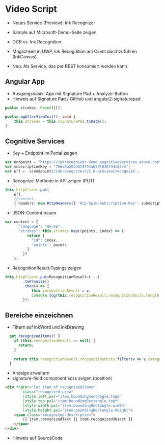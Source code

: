 # Video Script

* Neues Service (Preview): Ink Recognizer
* Sample auf Microsoft-Demo-Seite zeigen

* OCR vs. Ink Recognition
* Möglichkeit in UWP, Ink Recognition am Client durchzuführen (InkCanvas)
* Neu: Als Service, das per REST konsumiert werden kann

## Angular App
* Ausgangsbasis: App mit Signature Pad + Analyze-Button
* Hinweis auf Signature Pad / GitHub und angular2-signaturepad

```ts
public strokes: Point[][];

public ngAfterViewInit(): void {
    this.strokes = this.signaturePad.toData();
}
```

## Cognitive Services
* Key + Endpoint im Portal zeigen

```ts
var endpoint = "https://inkrecognizer-demo.cognitiveservices.azure.com";
var subscriptionKey = "766a8a28ed424794ab59f638f9dc82ce";
var url = `${endpoint}/inkrecognizer/v1.0-preview/recognize`;
```

* Recognize-Methode in API zeigen (PUT)

```ts
this.httpClient.put(
    url,
    //content,
    { headers: new HttpHeaders({ 'Ocp-Apim-Subscription-Key': subscriptionKey }) })
```

* JSON-Content bauen
```ts
var content = { 
      "language": "de-DE",
      "strokes": this.strokes.map((points, index) => {
          return {
            "id": index,
            "points": points
          }
        })
    };
```

* RecognitionResult-Typings zeigen
```ts
this.httpClient.put<RecognitionResult>(...)
        .toPromise()
        .then(v => {
            this.recognitionResult = v;
            console.log(this.recognitionResult.recognitionUnits.length);
        });
```

## Bereiche einzeichnen
* Filtern auf inkWord und inkDrawing

```ts
  get recognizedItems() {
    if (this.recognitionResult == null) {
      return;
    }
    
    return this.recognitionResult.recognitionUnits.filter(v => v.category == "inkWord" || v.category == "inkDrawing");
  }
```

* Anzeige erweitern
* signature-field.component.scss zeigen (position)

```html
<div *ngFor="let item of recognizedItems" 
        class="recognized-area" 
        [style.left.px]="item.boundingRectangle.topX" 
        [style.top.px]="item.boundingRectangle.topY"
        [style.width.px]="item.boundingRectangle.width"
        [style.height.px]="item.boundingRectangle.height">
    <span class="recognized-description">
        {{ item.recognizedText || item.recognizedObject }}
    </span>
</div>
```

* Hinweis auf SourceCode